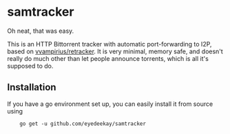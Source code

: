 samtracker
==========


Oh neat, that was easy.

This is an HTTP Bittorrent tracker with automatic port-forwarding to I2P, based
on [vvampirius/retracker](https://github.com/vvampirius/retracker). It is very
minimal, memory safe, and doesn't really do much other than let people announce
torrents, which is all it's supposed to do.

Installation
------------

If you have a go environment set up, you can easily install it from source using

        go get -u github.com/eyedeekay/samtracker

